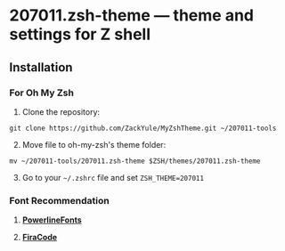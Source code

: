 # 207011.zsh-theme — theme and settings for Z shell

## **Installation**

### **For Oh My Zsh**

1. Clone the repository:

```shell
git clone https://github.com/ZackYule/MyZshTheme.git ~/207011-tools
```

2. Move file to oh-my-zsh's theme folder:

```shell
mv ~/207011-tools/207011.zsh-theme $ZSH/themes/207011.zsh-theme
```

3. Go to your `~/.zshrc` file and set `ZSH_THEME=207011`

### Font Recommendation

1. **[PowerlineFonts](https://github.com/powerline/fonts)**

2. **[FiraCode](https://github.com/tonsky/FiraCode)**
